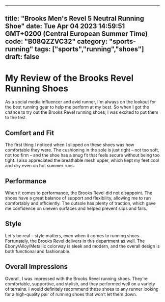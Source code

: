
---
title: "Brooks Men's Revel 5 Neutral Running Shoe" 
date: Tue Apr 04 2023 14:59:51 GMT+0200 (Central European Summer Time)
code: "B08QZZVC32"
category: "sports-running"
tags: ["sports","running","shoes"] 
draft: false
---
    
# My Review of the Brooks Revel Running Shoes

As a social media influencer and avid runner, I'm always on the lookout for the best running gear to help me perform at my best. So when I got the chance to try out the Brooks Revel running shoes, I was excited to put them to the test.

## Comfort and Fit

The first thing I noticed when I slipped on these shoes was how comfortable they were. The cushioning in the sole is just right – not too soft, not too firm – and the shoe has a snug fit that feels secure without being too tight. I also appreciated the breathable mesh upper, which kept my feet cool and dry even on hot summer runs.

## Performance

When it comes to performance, the Brooks Revel did not disappoint. The shoes have a great balance of support and flexibility, allowing me to run comfortably and efficiently. The outsole has plenty of traction, which gave me confidence on uneven surfaces and helped prevent slips and falls.

## Style

Let's be real – style matters, even when it comes to running shoes. Fortunately, the Brooks Revel delivers in this department as well. The Ebony/Alloy/Metallic colorway is sleek and modern, and the overall design is both functional and fashionable.

## Overall Impressions

Overall, I was impressed with the Brooks Revel running shoes. They're comfortable, supportive, and stylish, and they performed well on a variety of terrains. I would definitely recommend these shoes to any runner looking for a high-quality pair of running shoes that won't let them down.